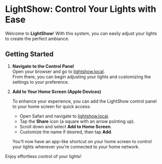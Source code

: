 ﻿# LightShow: Control Your Lights with Ease

Welcome to **LightShow**! With this system, you can easily adjust your lights to create the perfect ambiance.

## Getting Started

1. **Navigate to the Control Panel**  
   Open your browser and go to [lightshow.local](http://lightshow.local).  
   From there, you can begin adjusting your lights and customizing the settings to your preference.

2. **Add to Your Home Screen (Apple Devices)**  

   To enhance your experience, you can add the LightShow control panel to your home screen for quick access:

   - Open Safari and navigate to [lightshow.local](http://lightshow.local).  
   - Tap the **Share** icon (a square with an arrow pointing up).  
   - Scroll down and select **Add to Home Screen**.  
   - Customize the name if desired, then tap **Add**.  

   You’ll now have an app-like shortcut on your home screen to control your lights whenever you're connected to your home network.

Enjoy effortless control of your lights!
